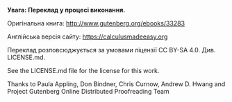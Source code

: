 **Увага: Переклад у процесі виконання.**

Оригінальна книга:
http://www.gutenberg.org/ebooks/33283

Англійська версія сайту: 
https://calculusmadeeasy.org

Переклад розповсюджується за умовами ліцензії CC BY-SA 4.0. Див. LICENSE.md.

See the LICENSE.md file for the license for this work.

Thanks to Paula Appling, Don Bindner, Chris Curnow, Andrew D. Hwang
and
Project Gutenberg Online Distributed Proofreading Team
